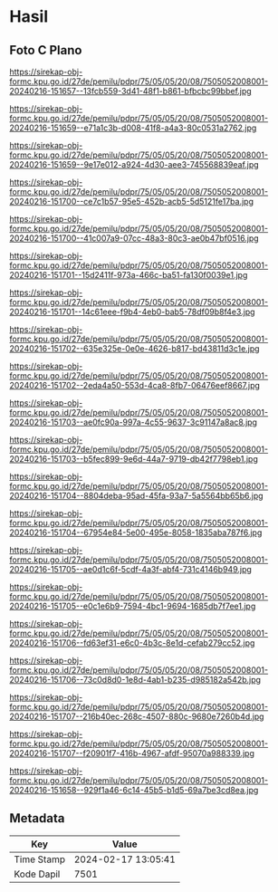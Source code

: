 # Hasil

## Foto C Plano

https://sirekap-obj-formc.kpu.go.id/27de/pemilu/pdpr/75/05/05/20/08/7505052008001-20240216-151657--13fcb559-3d41-48f1-b861-bfbcbc99bbef.jpg

https://sirekap-obj-formc.kpu.go.id/27de/pemilu/pdpr/75/05/05/20/08/7505052008001-20240216-151659--e71a1c3b-d008-41f8-a4a3-80c0531a2762.jpg

https://sirekap-obj-formc.kpu.go.id/27de/pemilu/pdpr/75/05/05/20/08/7505052008001-20240216-151659--9e17e012-a924-4d30-aee3-745568839eaf.jpg

https://sirekap-obj-formc.kpu.go.id/27de/pemilu/pdpr/75/05/05/20/08/7505052008001-20240216-151700--ce7c1b57-95e5-452b-acb5-5d5121fe17ba.jpg

https://sirekap-obj-formc.kpu.go.id/27de/pemilu/pdpr/75/05/05/20/08/7505052008001-20240216-151700--41c007a9-07cc-48a3-80c3-ae0b47bf0516.jpg

https://sirekap-obj-formc.kpu.go.id/27de/pemilu/pdpr/75/05/05/20/08/7505052008001-20240216-151701--15d2411f-973a-466c-ba51-fa130f0039e1.jpg

https://sirekap-obj-formc.kpu.go.id/27de/pemilu/pdpr/75/05/05/20/08/7505052008001-20240216-151701--14c61eee-f9b4-4eb0-bab5-78df09b8f4e3.jpg

https://sirekap-obj-formc.kpu.go.id/27de/pemilu/pdpr/75/05/05/20/08/7505052008001-20240216-151702--635e325e-0e0e-4626-b817-bd43811d3c1e.jpg

https://sirekap-obj-formc.kpu.go.id/27de/pemilu/pdpr/75/05/05/20/08/7505052008001-20240216-151702--2eda4a50-553d-4ca8-8fb7-06476eef8667.jpg

https://sirekap-obj-formc.kpu.go.id/27de/pemilu/pdpr/75/05/05/20/08/7505052008001-20240216-151703--ae0fc90a-997a-4c55-9637-3c91147a8ac8.jpg

https://sirekap-obj-formc.kpu.go.id/27de/pemilu/pdpr/75/05/05/20/08/7505052008001-20240216-151703--b5fec899-9e6d-44a7-9719-db42f7798eb1.jpg

https://sirekap-obj-formc.kpu.go.id/27de/pemilu/pdpr/75/05/05/20/08/7505052008001-20240216-151704--8804deba-95ad-45fa-93a7-5a5564bb65b6.jpg

https://sirekap-obj-formc.kpu.go.id/27de/pemilu/pdpr/75/05/05/20/08/7505052008001-20240216-151704--67954e84-5e00-495e-8058-1835aba787f6.jpg

https://sirekap-obj-formc.kpu.go.id/27de/pemilu/pdpr/75/05/05/20/08/7505052008001-20240216-151705--ae0d1c6f-5cdf-4a3f-abf4-731c4146b949.jpg

https://sirekap-obj-formc.kpu.go.id/27de/pemilu/pdpr/75/05/05/20/08/7505052008001-20240216-151705--e0c1e6b9-7594-4bc1-9694-1685db7f7ee1.jpg

https://sirekap-obj-formc.kpu.go.id/27de/pemilu/pdpr/75/05/05/20/08/7505052008001-20240216-151706--fd63ef31-e6c0-4b3c-8e1d-cefab279cc52.jpg

https://sirekap-obj-formc.kpu.go.id/27de/pemilu/pdpr/75/05/05/20/08/7505052008001-20240216-151706--73c0d8d0-1e8d-4ab1-b235-d985182a542b.jpg

https://sirekap-obj-formc.kpu.go.id/27de/pemilu/pdpr/75/05/05/20/08/7505052008001-20240216-151707--216b40ec-268c-4507-880c-9680e7260b4d.jpg

https://sirekap-obj-formc.kpu.go.id/27de/pemilu/pdpr/75/05/05/20/08/7505052008001-20240216-151707--f20901f7-416b-4967-afdf-95070a988339.jpg

https://sirekap-obj-formc.kpu.go.id/27de/pemilu/pdpr/75/05/05/20/08/7505052008001-20240216-151658--929f1a46-6c14-45b5-b1d5-69a7be3cd8ea.jpg


## Metadata

| Key        | Value               |
| ---------- | ------------------- |
| Time Stamp | 2024-02-17 13:05:41 |
| Kode Dapil | 7501                |



